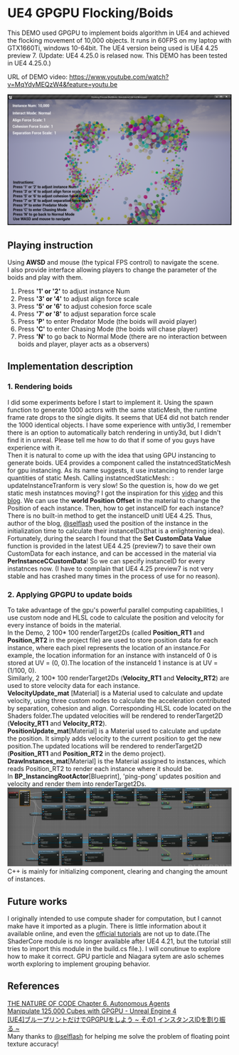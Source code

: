 # UE4 GPGPU Flocking/Boids

This DEMO used GPGPU to implement boids algorithm in UE4 and achieved the flocking movement of 10,000 objects. It runs in 60FPS on my laptop with GTX1660Ti, windows 10-64bit. The UE4 version being used is UE4 4.25 preview 7. (Update: 
UE4 4.25.0 is relased now. This DEMO has been tested in UE4 4.25.0.)   

URL of DEMO video: https://www.youtube.com/watch?v=MqYdyMEQzW4&feature=youtu.be   

![DemoScreenShot](Image/DemoScreenShot.png)

## Playing instruction
Using **AWSD** and mouse (the typical FPS control) to navigate the scene.   
I also provide interface allowing players to change the parameter of the boids and play with them.
1. Press **'1' or '2'** to adjust instance Num
2. Press **'3' or '4'** to adjust align force scale
3. Press **'5' or '6'** to adjust cohesion force scale
4. Press **'7' or '8'** to adjust separation force scale
5. Press **'P'** to enter Predator Mode (the boids will avoid player)
6. Press **'C'** to enter Chasing Mode (the boids will chase player)
7. Press **'N'** to go back to Normal Mode (there are no interaction between boids and player, player acts as a observers)

## Implementation description
### 1.	Rendering boids
I did some experiments before I start to implement it. Using the spawn function to generate 1000 actors with the same staticMesh, the runtime frame rate drops to the single digits. It seems that UE4 did not batch render the 1000 identical objects. I have some experience with untiy3d, I remember there is an option to automatically batch rendering in untiy3d, but I didn't find it in unreal. Please tell me how to do that if some of you guys have experience with it.   
Then it is natural to come up with the idea that using GPU instancing to generate boids. UE4 provides a component called the instatncedStaticMesh for gpu instancing. As its name suggests, it use instancing to render large quantities of static Mesh. Calling instatncedStaticMesh: : updateInstanceTranform is very slow! So the question is, how do we get static mesh instatnces moving? I got the inspiration for this [video](https://www.youtube.com/watch?v=LQBgJBC0jhE) and this [blog](https://qiita.com/selflash/items/c937308299d93340f7c7). We can use the **world Position Offset** in the material to change the Position of each instance. Then, how to get instanceID for each instance? There is no built-in method to get the instanceID unitl UE4 4.25. Thus, author of the blog, [@selflash](https://github.com/selflash) used the position of the instance in the initialization time to calculate their instanceIDs(that is a enlightening idea).  Fortunately, during the search I found that the **Set CustomData Value** function is provided in the latest UE4 4.25 (preview7) to save their own CustomData for each instance, and can be accessed in the material via **PerInstanceCCustomData**! So we can specify instanceID for every instatnces now. (I have to complain that UE4 4.25 preview7 is not very stable and has crashed many times in the process of use for no reason).
### 2.	Applying GPGPU to update boids
To take advantage of the gpu's powerful parallel computing capabilities, I  use custom node and HLSL code to calculate the position and velocity for every instance of boids in the material.  
In the Demo, 2 100* 100 renderTarget2Ds (called **Position_RT1** and **Position_RT2** in the project file) are used to store position data for each instance, where each pixel represents the location of an instance.For example, the location information for an instance with instanceId of 0 is stored at UV = (0, 0).The location of the instanceId 1 instance is at UV = (1/100, 0).   
Similarly, 2 100* 100 renderTarget2Ds (**Velocity_RT1** and **Velocity_RT2**) are used to store velocity data for each instance.  
**VelocityUpdate_mat** [Material] is a Material used to calculate and update velocity, using three  custom nodes to calculate the acceleration contributed by separation, cohesion and align. Corresponding HLSL code located on the Shaders folder.The updated velocities will be rendered to renderTarget2D (**Velocity_RT1** and **Velocity_RT2**).   
**PositionUpdate_mat**[Material] is a Material used to calculate and update the position. It simply adds velocity to the current position to get the new position.The updated locations will be rendered to renderTarget2D (**Position_RT1** and **Position_RT2** in the demo project).   
**DrawInstances_mat**[Material] is the Material assigned to instances, which reads Position_RT2 to render each instance where it should be.   
In **BP_InstancingRootActor**[Blueprint], 'ping-pong' updates position and velocity and render them into renderTarget2Ds.
![BP](Image/BP.png)   
C++ is mainly for initializing component, clearing and changing the amount of instances.

## Future works
I originally intended to use compute shader for computation, but I cannot make have it imported as a plugin. There is little information about it available online, and even the [official tutorials](https://docs.unrealengine.com/en-US/Programming/Rendering/ShaderInPlugin/QuickStart/index.html) are not up to date.(The ShaderCore module is no longer available after UE4 4.21, but the tutorial still tries to import this module in the build.cs file.). I will conutinue to explore how to make it correct.
GPU particle and Niagara sytem are aslo schemes worth exploring to implement grouping behavior.

## References
[THE NATURE OF CODE Chapter 6. Autonomous Agents](https://natureofcode.com/book/chapter-6-autonomous-agents/)   
[Manipulate 125,000 Cubes with GPGPU - Unreal Engine 4](https://www.youtube.com/watch?v=LQBgJBC0jhE)   
[[UE4]ブループリントだけでGPGPUをしよう ~ その1 インスタンスIDを割り振る ~](https://qiita.com/selflash/items/c937308299d93340f7c7)   
Many thanks to [@selflash](https://github.com/selflash) for helping me solve the problem of floating point texture accuracy!

